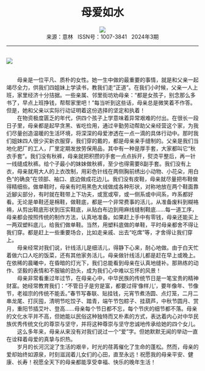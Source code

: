 # <center>母爱如水</center>

<div align=center><img src="http://fslib.vip.qikan.cn/img.ashx?key=%d7%f7%d5%df%a3%ba%ba%ce%ca%c0%bb%aa"></div>

<center>来源：意林   ISSN号：1007-3841   2024年3期</center>

* * *

<br>![](http://img.resource.qikan.cn/markvip/qkimages/yili/yili202403/yili20240333-1-l.jpg)

  
<br>　　母亲是一位平凡、质朴的女性。她一生中做的最重要的事情，就是和父亲一起竭尽全力，供我们四姐妹上学读书，教我们走“正道”。在我们小时候，父亲一人上班，家里经济十分拮据。一些亲属、邻里街坊劝母亲：“都是女孩子，别念那么多书了，早点上班挣钱，帮帮家里吧！”每当听到这些话，母亲总是微笑着不作答。但是，她和父亲以实际行动证明着这份选择的坚定和执着！  
　　在物资极度匮乏的年代，供四个孩子上学意味着异常艰难的付出。在很长一段日子里，母亲都是起早贪黑、省吃俭用，通过辛勤劳动帮助父亲经营这个家，为我们尽量创造温暖的生活环境，将深深的母爱渗透在一点一滴的具体行动中。那时我们姐妹四人很少买新衣服穿，我们穿的戴的，都是母亲亲手缝制的。父亲是我们当地化肥厂的工人，厂里定期发放劳保用品，其中有一种是厚手套，大家都叫它“秋衣手套”。我们没有秋裤，母亲就把积攒的手套一点点拆开，熨烫平整后，再一针一线缝成秋裤。给个子最小的妹妹做秋裤，至少也得需要8副手套。我们没有上衣，母亲就用大人的上衣改制，用彩色针线在两侧胸前绣出小动物、小花朵，用白色“的确良”在领部、袖口、底边做成花边儿。我们没有皮鞋，母亲就尽量把布鞋做得精细些。做单鞋时，母亲有时用黑色大绒做成各种形状，对称地放在两个鞋面靠近腳尖部分，有时就在鞋带上下功夫，或宽或窄，或一侧系或中间系，咋系都好看。无论是单鞋还是棉鞋，做鞋底，都是一个非常费事的活儿，从准备废料到糊袼褙，从剪出鞋底形状到压实鞋底，从贴白布边到用麻线缝制鞋底……每一道工序，母亲都会按照传统的制作方法，认真地准备。如果赶上手中有零钱，母亲还能买上一两双塑料底儿，给我们做单鞋。当然，用塑料底做的单鞋，平时母亲都舍不得让我们穿。都是赶上一些重要场合，比如走亲戚、出去“吃席”等，才舍得让我们穿上。  
　　母亲经常对我们说，针线活儿是细活儿，得静下心来，耐心地做。由于白天忙着做六口人吃的饭菜，还有其他家务活儿，母亲做针线活儿都是赶在早上或晚上。在依稀的晨曦中，在昏暗的灯光下，我们总能看到母亲在认真地缝补。那熟练的动作、坚毅的表情和不服输的劲头，成为我们心中难以忘怀的风景！  
　　母亲非常看重过年过节，在母亲心中，中华民族的传统节日是一笔宝贵的精神财富。她经常教育我们：“不管日子是穷是富，都要过得‘像样儿’，要年像年、节像节，老祖宗的传统不能丢。”春节写春联、贴挂钱，元宵节煮汤圆、点灯笼，二月二串龙尾、打灰囤，清明节吃饺子、踏青，端午节包粽子、挂葫芦，中秋节圆月、赏月，重阳节插艾叶、登高……母亲每个节日都不忘，每个节庆的细节都不落。母亲的文化水平并不高，但她能以民俗这种独特而又朴素的方式，表达着内心对中华民族优秀传统文化的尊崇与坚守，并将这种尊崇与坚守忠诚地传承给她的四个女儿。  
　　这么多年来，母亲从来没有对我们说过一个“爱”字。但她默默无闻的举动一直在诠释着母爱的真挚与炽热。  
　　岁月的长河沉淀了生活的艰辛，时光的荏苒催化了生命的蓬松。然而，母亲的爱却始终如源泉，时刻滋润着儿女们的心田，直至永远！祝愿我的母亲平安、健康、长寿！祝愿全天下的母亲都能享受幸福、快乐的晚年生活！
